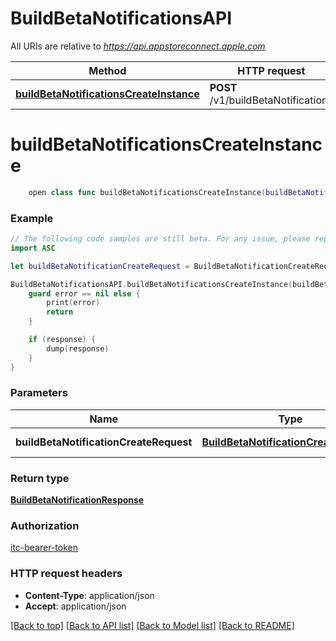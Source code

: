 # BuildBetaNotificationsAPI

All URIs are relative to *https://api.appstoreconnect.apple.com*

Method | HTTP request | Description
------------- | ------------- | -------------
[**buildBetaNotificationsCreateInstance**](BuildBetaNotificationsAPI.md#buildbetanotificationscreateinstance) | **POST** /v1/buildBetaNotifications | 


# **buildBetaNotificationsCreateInstance**
```swift
    open class func buildBetaNotificationsCreateInstance(buildBetaNotificationCreateRequest: BuildBetaNotificationCreateRequest, completion: @escaping (_ data: BuildBetaNotificationResponse?, _ error: Error?) -> Void)
```



### Example
```swift
// The following code samples are still beta. For any issue, please report via http://github.com/OpenAPITools/openapi-generator/issues/new
import ASC

let buildBetaNotificationCreateRequest = BuildBetaNotificationCreateRequest(data: BuildBetaNotificationCreateRequest_data(type: "type_example", relationships: BetaAppReviewSubmissionCreateRequest_data_relationships(build: BetaAppReviewSubmissionCreateRequest_data_relationships_build(data: AppEncryptionDeclaration_relationships_builds_data_inner(type: "type_example", id: "id_example"))))) // BuildBetaNotificationCreateRequest | BuildBetaNotification representation

BuildBetaNotificationsAPI.buildBetaNotificationsCreateInstance(buildBetaNotificationCreateRequest: buildBetaNotificationCreateRequest) { (response, error) in
    guard error == nil else {
        print(error)
        return
    }

    if (response) {
        dump(response)
    }
}
```

### Parameters

Name | Type | Description  | Notes
------------- | ------------- | ------------- | -------------
 **buildBetaNotificationCreateRequest** | [**BuildBetaNotificationCreateRequest**](BuildBetaNotificationCreateRequest.md) | BuildBetaNotification representation | 

### Return type

[**BuildBetaNotificationResponse**](BuildBetaNotificationResponse.md)

### Authorization

[itc-bearer-token](../README.md#itc-bearer-token)

### HTTP request headers

 - **Content-Type**: application/json
 - **Accept**: application/json

[[Back to top]](#) [[Back to API list]](../README.md#documentation-for-api-endpoints) [[Back to Model list]](../README.md#documentation-for-models) [[Back to README]](../README.md)

